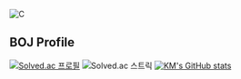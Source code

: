 ![C](https://img.shields.io/badge/C-00599C?style=for-the-badge&logo=c&logoColor=white)
## BOJ Profile
[![Solved.ac 프로필](http://mazassumnida.wtf/api/v2/generate_badge?boj=kmbae1)](https://solved.ac/kmbae1)
![Solved.ac 스트릭](http://mazandi.herokuapp.com/api?handle=kmbae1&theme=warm)
[![KM's GitHub stats](https://github-readme-stats.vercel.app/api?username=kmbae1142)](https://github.com/kmbae1142/)









